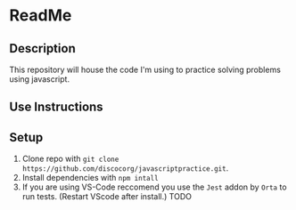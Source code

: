 # ReadMe

## Description
This repository will house the code I'm using to practice solving problems
using javascript.

## Use Instructions


## Setup
1. Clone repo with `git clone https://github.com/discocorg/javascriptpractice.git`.
2. Install dependencies with `npm intall`
3. If you are using VS-Code reccomend you use the `Jest` addon by `Orta` to run tests. (Restart VScode after install.)
TODO
